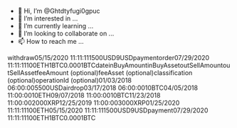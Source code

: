 - 👋 Hi, I’m @Ghtdtyfugi0gpuc
- 👀 I’m interested in ...
- 🌱 I’m currently learning ...
- 💞️ I’m looking to collaborate on ...
- 📫 How to reach me ...

<!---
Ghtdtyfugi0gpuc/Ghtdtyfugi0gpuc is a ✨ special ✨ repository because its `README.md` (this file) appears on your GitHub profile.
You can click the Preview link to take a look at your changes.
--->
withdraw05/15/2020 11:11:111500USD9USDpaymentorder07/29/2020 11:11:11100ETH1BTC0.0001BTCdateinBuyAmountinBuyAssetoutSellAmountoutSellAssetfeeAmount (optional)feeAsset (optional)classification (optional)operationId (optional)01/03/2018 06:00:005500USDairdrop03/17/2018 06:00:0010BTC04/05/2018 11:00:0010ETH09/07/2018 11:00:0010BTC11/23/2018 11:00:002000XRP12/25/2019 11:00:003000XRP01/25/2020 11:11:11100ETH05/15/2020 11:11:111500USD9USDpayment07/29/2020 11:11:11100ETH1BTC0.0001BTC
